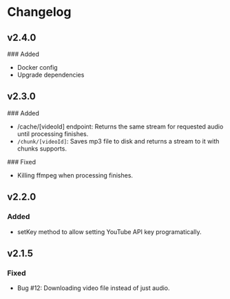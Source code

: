 # Changelog

## v2.4.0

### Added

- Docker config
- Upgrade dependencies

## v2.3.0

### Added

- /cache/[videoId] endpoint: Returns the same stream for requested audio
  until processing finishes.
- `/chunk/[videoId]`: Saves mp3 file to disk and returns a stream to it
  with chunks supports.

### Fixed

- Killing ffmpeg when processing finishes.

## v2.2.0

### Added

- setKey method to allow setting YouTube API key programatically.

## v2.1.5

### Fixed

- Bug #12: Downloading video file instead of just audio.
